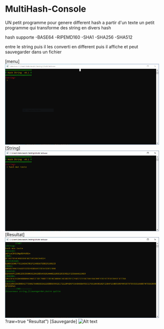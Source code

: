 # MultiHash-Console
UN petit programme pour genere different hash a partir d'un texte
un petit programme qui transforme des string en divers hash

hash supporte 
-BASE64
-RIPEMD160
-SHA1
-SHA256
-SHA512

entre le string puis il les converti en different puis il affiche et peut sauvegarder dans un fichier

[menu]
![Alt text](https://github.com/webislands/MultiHash-Console/raw/master/screenshot/Capture1.PNG?raw=true "Menu principal")
[String]
![Alt text](https://github.com/webislands/MultiHash-Console/raw/master/screenshot/Capture2.PNG?raw=true "STRING")
[Resultat]
![Alt text](https://github.com/webislands/MultiHash-Console/raw/master/screenshot/Capture3.PNG)?raw=true "Resultat")
[Sauvegarde]
![Alt text](https://github.com/webislands/MultiHash-Console/raw/master/screenshot/Capture4PNG?raw=true "Sauvegarde")
